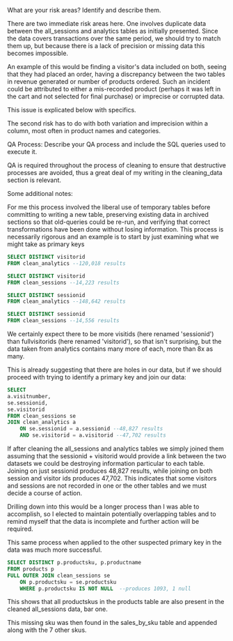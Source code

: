 What are your risk areas? Identify and describe them.

There are two immediate risk areas here. One involves duplicate data between the all_sessions and analytics tables as initially presented. Since the data covers transactions over the same period, we should try to match them up, but because there is a lack of precision or missing data this becomes impossible.

An example of this would be finding a visitor's data included on both, seeing that they had placed an order, having a discrepancy between the two tables in revenue generated or number of products ordered. Such an incident could be attributed to either a mis-recorded product (perhaps it was left in the cart and not selected for final purchase) or imprecise or corrupted data. 

This issue is explicated below with specifics.

The second risk has to do with both variation and imprecision within a column, most often in product names and categories. 


QA Process:
Describe your QA process and include the SQL queries used to execute it.

QA is required throughout the process of cleaning to ensure that destructive processes are avoided, thus a great deal of my writing in the cleaning_data section is relevant. 

Some additional notes:

For me this process involved the liberal use of temporary tables before committing to writing a new table, preserving existing data in archived sections so that old-queries could be re-run, and verifying that correct transformations have been done without losing information. This process is necessarily rigorous and an example is to start by just examining what we might take as primary keys
~~~~sql
SELECT DISTINCT visitorid
FROM clean_analytics --120,018 results

SELECT DISTINCT visitorid
FROM clean_sessions --14,223 results

SELECT DISTINCT sessionid
FROM clean_analytics --148,642 results

SELECT DISTINCT sessionid
FROM clean_sessions --14,556 results
~~~~
We certainly expect there to be more visitids (here renamed 'sessionid') than fullvisitorids (here renamed 'visitorid'), so that isn't surprising, but the data taken from analytics contains many more of each, more than 8x as many. 

This is already suggesting that there are holes in our data, but if we should proceed with trying to identify a primary key and join our data:
~~~~sql
SELECT 
a.visitnumber,
se.sessionid,
se.visitorid
FROM clean_sessions se
JOIN clean_analytics a
	ON se.sessionid = a.sessionid --48,827 results
	AND se.visitorid = a.visitorid --47,702 results
~~~~
If after cleaning the all_sessions and analytics tables we simply joined them assuming that the sessionid  + visitorid would provide a link between the two datasets we could be destroying information particular to each table. Joining on just sessionid produces 48,827 results, while joining on both session and visitor ids produces 47,702. This indicates that some visitors and sessions are not recorded in one or the other tables and we must decide a course of action.

Drilling down into this would be a longer process than I was able to accomplish, so I elected to maintain potentially overlapping tables and to remind myself that the data is incomplete and further action will be required.


This same process when applied to the other suspected primary key in the data was much more successful.
~~~~sql
SELECT DISTINCT p.productsku, p.productname
FROM products p
FULL OUTER JOIN clean_sessions se
	ON p.productsku = se.productsku
	WHERE p.productsku IS NOT NULL	--produces 1093, 1 null
~~~~
This shows that all productskus in the products table are also present in the cleaned all_sessions data, bar one.

This missing sku was then found in the sales_by_sku table and appended along with the 7 other skus.
